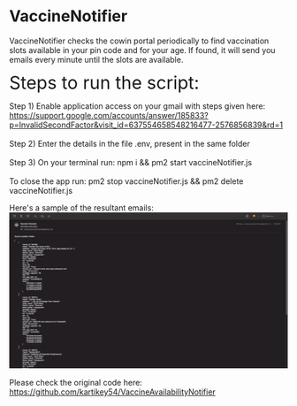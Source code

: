 # VaccineNotifier
VaccineNotifier checks the cowin portal periodically to find vaccination slots available in your pin code and for your age. If found, it will send you emails every minute until the slots are available.


<font size="6"> Steps to run the script: </font>

Step 1) Enable application access on your gmail with steps given here:
https://support.google.com/accounts/answer/185833?p=InvalidSecondFactor&visit_id=637554658548216477-2576856839&rd=1  
\
Step 2) Enter the details in the file .env, present in the same folder
\
\
Step 3) On your terminal run: npm i && pm2 start vaccineNotifier.js
\
\
To close the app run: pm2 stop vaccineNotifier.js && pm2 delete vaccineNotifier.js



Here's a sample of the resultant emails:
![image info](./sampleEmail.png)

Please check the original code here: https://github.com/kartikey54/VaccineAvailabilityNotifier
